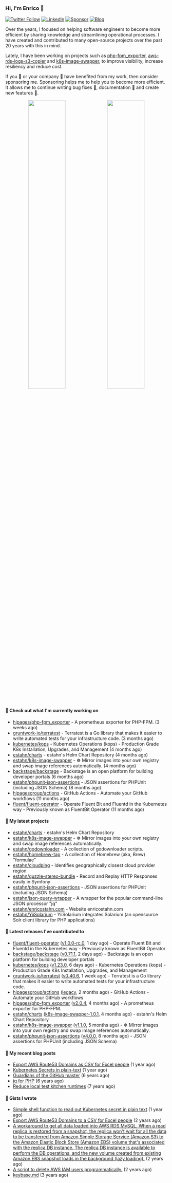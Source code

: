 ### Hi, I'm Enrico 👋

[![Twitter Follow](https://img.shields.io/twitter/follow/estahn?color=green&logo=twitter&style=for-the-badge)](http://twitter.com/estahn)
[![LinkedIn](https://img.shields.io/badge/LinkedIn--%20?style=for-the-badge&logo=linkedin&color=green)](https://linkedin.com/in/enricostahn)
[![Sponsor](https://img.shields.io/github/sponsors/estahn?color=green&logo=github-sponsors&style=for-the-badge)](https://github.com/sponsors/estahn)
[![Blog](https://img.shields.io/badge/Blog--%20?style=for-the-badge&logo=blog&color=green)](https://enricotahn.com)

Over the years, I focused on helping software engineers to become more efficient by sharing knowledge and streamlining operational processes. I have created and contributed to many open-source projects over the past 20 years with this in mind.

Lately, I have been working on projects such as [php-fpm_exporter](https://github.com/hipages/php-fpm_exporter), [aws-rds-logs-s3-copier](https://github.com/hipagesgroup/aws-rds-logs-s3-copier) and [k8s-image-swapper](https://github.com/estahn/k8s-image-swapper), to improve visibility, increase resiliency and reduce cost.

If you :bust_in_silhouette: or your company :office: have benefited from my work, then consider sponsoring me. Sponsoring helps me to help you to become more efficient. It allows me to continue writing bug fixes :bug:, documentation :memo: and create new features :unicorn:.

<p align="center">
  <img width="48%" src="https://github-readme-stats.vercel.app/api?username=estahn&show_icons=true&theme=default" />
  <img width="48%" src="https://github-readme-streak-stats.herokuapp.com/?user=estahn&theme=default" />
</p>

#### 👷 Check out what I'm currently working on

- [hipages/php-fpm_exporter](https://github.com/hipages/php-fpm_exporter) - A prometheus exporter for PHP-FPM. (3 weeks ago)
- [gruntwork-io/terratest](https://github.com/gruntwork-io/terratest) -  Terratest is a Go library that makes it easier to write automated tests for your infrastructure code. (3 months ago)
- [kubernetes/kops](https://github.com/kubernetes/kops) - Kubernetes Operations (kops) - Production Grade K8s Installation, Upgrades, and Management (4 months ago)
- [estahn/charts](https://github.com/estahn/charts) - estahn&#39;s Helm Chart Repository (4 months ago)
- [estahn/k8s-image-swapper](https://github.com/estahn/k8s-image-swapper) - :wheel_of_dharma: Mirror images into your own registry and swap image references automatically. (4 months ago)
- [backstage/backstage](https://github.com/backstage/backstage) - Backstage is an open platform for building developer portals (6 months ago)
- [estahn/phpunit-json-assertions](https://github.com/estahn/phpunit-json-assertions) - JSON assertions for PHPUnit (including JSON Schema) (8 months ago)
- [hipagesgroup/actions](https://github.com/hipagesgroup/actions) - GitHub Actions - Automate your GitHub workflows (11 months ago)
- [fluent/fluent-operator](https://github.com/fluent/fluent-operator) - Operate Fluent Bit and Fluentd in the Kubernetes way - Previously known as FluentBit Operator (11 months ago)

#### 🌱 My latest projects

- [estahn/charts](https://github.com/estahn/charts) - estahn&#39;s Helm Chart Repository
- [estahn/k8s-image-swapper](https://github.com/estahn/k8s-image-swapper) - :wheel_of_dharma: Mirror images into your own registry and swap image references automatically.
- [estahn/godownloader](https://github.com/estahn/godownloader) - A collection of godownloader scripts.
- [estahn/homebrew-tap](https://github.com/estahn/homebrew-tap) - A collection of Homebrew (aka, Brew) &#34;formulae&#34;
- [estahn/cloudping](https://github.com/estahn/cloudping) - Identifies geographically closest cloud provider region
- [estahn/guzzle-stereo-bundle](https://github.com/estahn/guzzle-stereo-bundle) - Record and Replay HTTP Responses easily in Symfony
- [estahn/phpunit-json-assertions](https://github.com/estahn/phpunit-json-assertions) - JSON assertions for PHPUnit (including JSON Schema)
- [estahn/json-query-wrapper](https://github.com/estahn/json-query-wrapper) - A wrapper for the popular command-line JSON processor &#34;jq&#34;
- [estahn/enricostahn.com](https://github.com/estahn/enricostahn.com) - Website enricostahn.com
- [estahn/YiiSolarium](https://github.com/estahn/YiiSolarium) - YiiSolarium integrates Solarium (an opensource Solr client library for PHP applications)

#### 🔭 Latest releases I've contributed to

- [fluent/fluent-operator](https://github.com/fluent/fluent-operator) ([v1.0.0-rc.0](https://github.com/fluent/fluent-operator/releases/tag/v1.0.0-rc.0), 1 day ago) - Operate Fluent Bit and Fluentd in the Kubernetes way - Previously known as FluentBit Operator
- [backstage/backstage](https://github.com/backstage/backstage) ([v0.71.1](https://github.com/backstage/backstage/releases/tag/v0.71.1), 2 days ago) - Backstage is an open platform for building developer portals
- [kubernetes/kops](https://github.com/kubernetes/kops) ([v1.23.0](https://github.com/kubernetes/kops/releases/tag/v1.23.0), 6 days ago) - Kubernetes Operations (kops) - Production Grade K8s Installation, Upgrades, and Management
- [gruntwork-io/terratest](https://github.com/gruntwork-io/terratest) ([v0.40.6](https://github.com/gruntwork-io/terratest/releases/tag/v0.40.6), 1 week ago) -  Terratest is a Go library that makes it easier to write automated tests for your infrastructure code.
- [hipagesgroup/actions](https://github.com/hipagesgroup/actions) ([legacy](https://github.com/hipagesgroup/actions/releases/tag/legacy), 2 months ago) - GitHub Actions - Automate your GitHub workflows
- [hipages/php-fpm_exporter](https://github.com/hipages/php-fpm_exporter) ([v2.0.4](https://github.com/hipages/php-fpm_exporter/releases/tag/v2.0.4), 4 months ago) - A prometheus exporter for PHP-FPM.
- [estahn/charts](https://github.com/estahn/charts) ([k8s-image-swapper-1.0.1](https://github.com/estahn/charts/releases/tag/k8s-image-swapper-1.0.1), 4 months ago) - estahn&#39;s Helm Chart Repository
- [estahn/k8s-image-swapper](https://github.com/estahn/k8s-image-swapper) ([v1.1.0](https://github.com/estahn/k8s-image-swapper/releases/tag/v1.1.0), 5 months ago) - :wheel_of_dharma: Mirror images into your own registry and swap image references automatically.
- [estahn/phpunit-json-assertions](https://github.com/estahn/phpunit-json-assertions) ([v4.0.0](https://github.com/estahn/phpunit-json-assertions/releases/tag/v4.0.0), 8 months ago) - JSON assertions for PHPUnit (including JSON Schema)

#### 📜 My recent blog posts

- [Export AWS Route53 Domains as CSV for Excel people](https://enricostahn.com/post/export-route53-domains-to-csv/) (1 year ago)
- [Kubernetes Secrets in plain-text](https://enricostahn.com/post/kubernetes-secrets-in-plaintext/) (1 year ago)
- [Guardians of the GitHub master](https://enricostahn.com/post/2016-03-27-guardians-of-the-github-master/) (6 years ago)
- [jq for PHP](https://enricostahn.com/post/2016-03-05-jq-for-php/) (6 years ago)
- [Reduce local test kitchen runtimes](https://enricostahn.com/post/2015-03-17-reduce-local-test-kitchen-runtimes/) (7 years ago)

#### 📓 Gists I wrote

- [Simple shell function to read out Kubernetes secret in plain text](https://gist.github.com/6b8cfac387ffacc8738cbe2ffb675932) (1 year ago)
- [Export AWS Route53 Domains to a CSV for Excel people](https://gist.github.com/33ee9f0ecede6416a168489a7a24ee24) (2 years ago)
- [A workaround to get all data loaded into AWS RDS MySQL. When a read replica is restored from a snapshot, the replica won&#39;t wait for all the data to be transferred from Amazon Simple Storage Service (Amazon S3) to the Amazon Elastic Block Store (Amazon EBS) volume that&#39;s associated with the replica DB instance. The replica DB instance is available to perform the DB operations, and the new volume created from existing Amazon EBS snapshot loads in the background (lazy loading).](https://gist.github.com/8f829cec789ebe5800e99d2dc83ead1b) (2 years ago)
- [A script to delete AWS IAM users programmatically.](https://gist.github.com/b93d19f117a1b0cca90bc4567770c042) (2 years ago)
- [keybase.md](https://gist.github.com/0cdc98675842cd56b573eb431a6bf961) (3 years ago)
